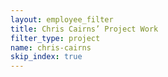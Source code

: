 ```yaml
---
layout: employee_filter
title: Chris Cairns’ Project Work
filter_type: project
name: chris-cairns
skip_index: true
---
```

